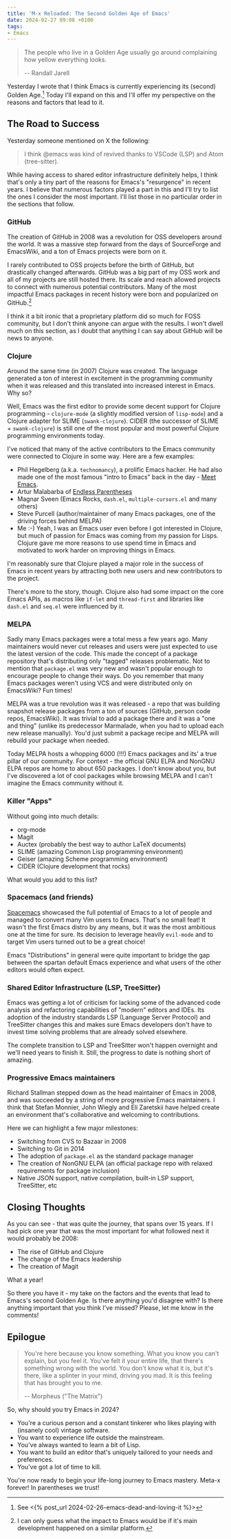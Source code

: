 ```yaml
---
title: 'M-x Reloaded: The Second Golden Age of Emacs'
date: 2024-02-27 09:08 +0100
tags:
- Emacs
---
```


> The people who live in a Golden Age usually go around complaining how yellow
> everything looks.
>
> -- Randall Jarell

Yesterday I wrote that I think Emacs is currently experiencing its (second)
Golden Age.[^1] Today I'll expand on this and I'll offer my perspective on
the reasons and factors that lead to it.

## The Road to Success

Yesterday someone mentioned on X the following:

> I think @emacs was kind of revived thanks to  VSCode (LSP) and Atom (tree-sitter).

While having access to shared editor infrastructure definitely helps, I think that's only a tiny part of the reasons for Emacs's "resurgence" in recent years.
I believe that numerous factors played a part in this and I'll try to list the ones I consider the most important.
I'll list those in no particular order in the sections that follow.

### GitHub

The creation of GitHub in 2008 was a revolution for OSS developers around the world.
It was a massive step forward from the days of SourceForge and EmacsWiki,
and a ton of Emacs projects were born on it.

I rarely contributed to OSS projects before the birth of GitHub, but drastically changed afterwards. GitHub was a big part of my OSS work and all of my projects are still hosted there. Its scale and reach allowed projects to connect with numerous potential contributors. Many of the most impactful Emacs packages
in recent history were born and popularized on GitHub.[^2]

I think it a bit ironic that a proprietary platform did so much for FOSS community, but I don't think anyone can argue with the results. I won't dwell much on this section, as I doubt that anything I can say about GitHub will be news to anyone.

### Clojure

Around the same time (in 2007) Clojure was created. The language generated a ton of interest in excitement in the programming
community when it was released and this translated into increased interest in Emacs. Why so?

Well, Emacs was the first editor to provide some decent support for Clojure programming - `clojure-mode` (a slightly modified version of `lisp-mode`)
and a Clojure adapter for SLIME (`swank-clojure`). CIDER (the successor of SLIME + `swank-clojure`) is still one of the most popular and
most powerful Clojure programming environments today.

I've noticed that many of the active contributors to the Emacs community were connected to Clojure in some way. Here are a few examples:

- Phil Hegelberg (a.k.a. `technomancy`), a prolific Emacs hacker. He had also made one of the most famous "intro to Emacs" back in the day - [Meet Emacs](https://www.pluralsight.com/courses/meet-emacs).
- Artur Malabarba of [Endless Parentheses](https://endlessparentheses.com/)
- Magnar Sveen (Emacs Rocks, `dash.el`, `multiple-cursors.el` and many others)
- Steve Purcell (author/maintainer of many Emacs packages, one of the driving forces behind MELPA)
- Me :-) Yeah, I was an Emacs user even before I got interested in Clojure, but much of passion for Emacs was coming from my passion for Lisps. Clojure gave me more reasons
to use spend time in Emacs and motivated to work harder on improving things in Emacs.

I'm reasonably sure that Clojure played a major role in the success of Emacs in recent years by attracting both new users and new contributors to the project.

There's more to the story, though. Clojure also had some impact on the core Emacs APIs, as macros like `if-let` and `thread-first` and libraries like `dash.el` and `seq.el` were influenced by it.

### MELPA

Sadly many Emacs packages were a total mess a few years ago. Many maintainers would never cut releases and users were just expected to use the latest version of the code.
This made the concept of a package repository that's distributing only "tagged" releases problematic. Not to mention that `package.el` was very new and wasn't popular enough
to encourage people to change their ways. Do you remember that many Emacs packages weren't using VCS and were distributed only on EmacsWiki? Fun times!

MELPA was a true revolution was it was released - a repo that was building snapshot release packages from a ton of sources (GitHub, person code repos, EmacsWiki). It was trivial
to add a package there and it was a "one and thing" (unlike its predecessor Marmalade, when you had to upload each new release manually). You'd just submit a package recipe and MELPA will rebuild your package when needed.

Today MELPA hosts a whopping 6000 (!!!) Emacs packages and its' a true pillar of our community. For context - the official GNU ELPA and NonGNU ELPA repos are home to about 650 packages. I don't know about you, but I've discovered a lot of cool packages while browsing MELPA and I can't imagine the Emacs community without it.

### Killer "Apps"

Without going into much details:

- org-mode
- Magit
- Auctex (probably the best way to author LaTeX documents)
- SLIME (amazing Common Lisp programming environment)
- Geiser (amazing Scheme programming environment)
- CIDER (Clojure development that rocks)

What would you add to this list?

### Spacemacs (and friends)

[Spacemacs](https://www.spacemacs.org/) showcased the full potential of Emacs to a lot of people and managed to convert many Vim users to Emacs. That's no small feat!
It wasn't the first Emacs distro by any means, but it was the most ambitious one at the time for sure. Its decision to leverage heavily `evil-mode` and to target
Vim users turned out to be a great choice!

Emacs "Distributions" in general were quite important to bridge the gap between the spartan default Emacs experience and what users of the other
editors would often expect.

### Shared Editor Infrastructure (LSP, TreeSitter)

Emacs was getting a lot of criticism for lacking some of the advanced code analysis and refactoring capabilities of "modern" editors and IDEs.
Its adoption of the industry standards LSP (Language Server Protocol) and TreeSitter changes this and makes sure Emacs developers don't have to
invest time solving problems that are already solved elsewhere.

The complete transition to LSP and TreeSitter won't happen overnight and we'll need years
to finish it. Still, the progress to date is nothing short of amazing.

### Progressive Emacs maintainers

Richard Stallman stepped down as the head maintainer of Emacs in 2008, and was succeeded by a string of more progressive Emacs maintainers.
I think that Stefan Monnier, John Wiegly and Eli Zaretskii have helped create an environment that's collaborative and welcoming
to contributions.

Here we can highlight a few major milestones:

- Switching from CVS to Bazaar in 2008
- Switching to Git in 2014
- The adoption of `package.el` as the standard package manager
- The creation of NonGNU ELPA (an official package repo with relaxed requirements for package inclusion)
- Native JSON support, native compilation, built-in LSP support, TreeSitter, etc

## Closing Thoughts

As you can see - that was quite the journey, that spans over 15 years. If I had pick one year that was the most important for what followed next it would
probably be 2008:

- The rise of GitHub and Clojure
- The change of the Emacs leadership
- The creation of Magit

What a year!

So there you have it - my take on the factors and the events that lead to Emacs's second Golden Age. Is there anything you'd disagree with?
Is there anything important that you think I've missed? Please, let me know in the comments!

## Epilogue

> You're here because you know something. What you know you can't explain, but
> you feel it. You've felt it your entire life, that there's something wrong
> with the world. You don't know what it is, but it's there, like a splinter in
> your mind, driving you mad. It is this feeling that has brought you to me.
>
> -- Morpheus ("The Matrix")

So, why should you try Emacs in 2024?

- You're a curious person and a constant tinkerer who likes playing with (insanely cool) vintage software.
- You want to experience life outside the mainstream.
- You've always wanted to learn a bit of Lisp.
- You want to build an editor that's uniquely tailored to your needs and preferences.
- You've got a lot of time to kill.

You're now ready to begin your life-long journey to Emacs mastery. Meta-x forever! In parentheses we trust!

[^1]: See <{% post_url 2024-02-26-emacs-dead-and-loving-it %}>
[^2]: I can only guess what the impact to Emacs would be if it's main development happened on a similar platform.
